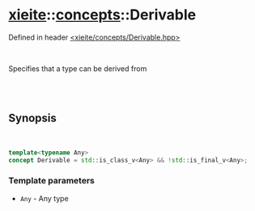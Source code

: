 # [xieite](../../README.md)::[concepts](../concepts.md)::Derivable
Defined in header [<xieite/concepts/Derivable.hpp>](../../include/xieite/concepts/Derivable.hpp)

<br/>

Specifies that a type can be derived from

<br/><br/>

## Synopsis

<br/>

```cpp
template<typename Any>
concept Derivable = std::is_class_v<Any> && !std::is_final_v<Any>;
```
### Template parameters
- `Any` - Any type
